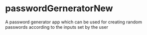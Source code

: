 # passwordGerneratorNew
A password generator app which can be used for creating random passwords according to the inputs set by the user
